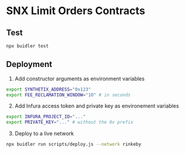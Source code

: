 # SNX Limit Orders Contracts

## Test
```sh
npx buidler test
```
## Deployment
1. Add constructor arguments as environment variables
```sh
export SYNTHETIX_ADDRESS="0x123"
export FEE_RECLAMATION_WINDOW="10" # in seconds
```
2. Add Infura access token and private key as environement variables
```sh
export INFURA_PROJECT_ID="..."
export PRIVATE_KEY="..." # without the 0x prefix
```
3. Deploy to a live network
```sh
npx buidler run scripts/deploy.js --network rinkeby
```